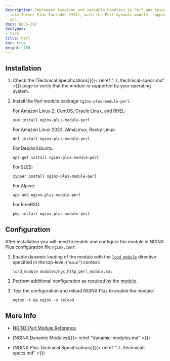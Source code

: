 ```yaml
---
description: Implement location and variable handlers in Perl and insert Perl calls
  into Server Side Includes (SSI), with the Perl dynamic module, supported by NGINX,
  Inc.
docs: DOCS-397
doctypes:
- task
title: Perl
toc: true
weight: 100
---
```


<span id="install"></span>
## Installation

1. Check the [Technical Specifications]({{< relref "../../technical-specs.md" >}}) page to verify that the module is supported by your operating system.

2. Install the Perl module package `nginx-plus-module-perl`.

   For Amazon Linux 2, CentOS, Oracle Linux, and RHEL:

   ```shell
   yum install nginx-plus-module-perl
   ```

   For Amazon Linux 2023, AlmaLinux, Rocky Linux:

   ```shell
   dnf install nginx-plus-module-perl
   ```

   For Debian/Ubuntu:

   ```shell
   apt-get install nginx-plus-module-perl
   ```

   For SLES:

   ```shell
   zypper install nginx-plus-module-perl
   ```

   For Alpine:

   ```shell
   apk add nginx-plus-module-perl
   ```

   For FreeBSD:

   ```shell
   pkg install nginx-plus-module-perl
   ```


<span id="configure"></span>

## Configuration

After installation you will need to enable and configure the module in NGINX Plus configuration file `nginx.conf`.

1. Enable dynamic loading of the module with the [`load_module`](https://nginx.org/en/docs/ngx_core_module.html#load_module) directive specified in the top-level (“`main`”) context:

   ```nginx
   load_module modules/ngx_http_perl_module.so;
   ```

2. Perform additional configuration as required by the [module](https://nginx.org/en/docs/http/ngx_http_perl_module.html).

3. Test the configuration and reload NGINX Plus to enable the module:

   ```shell
   nginx -t && nginx -s reload
   ```


<span id="info"></span>
## More Info

- [NGINX Perl Module Reference](https://nginx.org/en/docs/http/ngx_http_perl_module.html)

- [NGINX Dynamic Modules]({{< relref "dynamic-modules.md" >}})

- [NGINX Plus Technical Specifications]({{< relref "../../technical-specs.md" >}})
